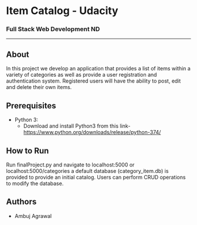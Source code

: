 # Item Catalog - Udacity
### Full Stack Web Development ND
_______________________
## About

In this project we develop an application that provides a list of items within a variety of categories as well as provide a user registration and authentication system. Registered users will have the ability to post, edit and delete their own items.

## Prerequisites
* Python 3:
  + Download and install Python3 from this link-https://www.python.org/downloads/release/python-374/

## How to Run
Run finalProject.py and navigate to localhost:5000 or localhost:5000/categories
a default database (category_item.db) is provided to provide an initial catalog. 
Users can perform CRUD operations to modify the database.

## Authors
* Ambuj Agrawal




